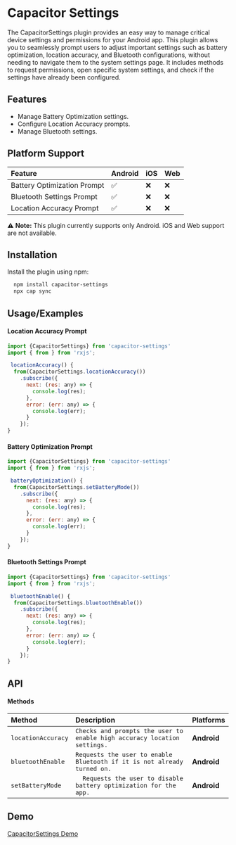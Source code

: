 
# Capacitor Settings

The CapacitorSettings plugin provides an easy way to manage critical device settings and permissions for your Android app. This plugin allows you to seamlessly prompt users to adjust important settings such as battery optimization, location accuracy, and Bluetooth configurations, without needing to navigate them to the system settings page. It includes methods to request permissions, open specific system settings, and check if the settings have already been configured.

## Features

- Manage Battery Optimization settings.
- Configure Location Accuracy prompts.
- Manage Bluetooth settings.


## Platform Support

| Feature | Android   | iOS   | Web   |
| :-------- | :-------- | :-------- | :-------- |
| Battery Optimization	Prompt   |  ✅  | ❌ | ❌ |
| Bluetooth Settings Prompt   |  ✅  | ❌ | ❌ |
| Location Accuracy Prompt	  |  ✅  | ❌ | ❌ |

⚠️ **Note:** This plugin currently supports only Android. iOS and Web support are not available.





## Installation

Install the plugin using npm:

```bash
  npm install capacitor-settings
  npx cap sync
```
    
## Usage/Examples

#### Location Accuracy Prompt

```javascript
import {CapacitorSettings} from 'capacitor-settings'
import { from } from 'rxjs';

 locationAccuracy() {
  from(CapacitorSettings.locationAccuracy())
    .subscribe({
      next: (res: any) => {
        console.log(res);
      },
      error: (err: any) => {
        console.log(err);
      }
    });
}
```

#### Battery Optimization Prompt

```javascript
import {CapacitorSettings} from 'capacitor-settings'
import { from } from 'rxjs';

 batteryOptimization() {
  from(CapacitorSettings.setBatteryMode())
    .subscribe({
      next: (res: any) => {
        console.log(res);
      },
      error: (err: any) => {
        console.log(err);
      }
    });
}
```

#### Bluetooth Settings Prompt

```javascript
import {CapacitorSettings} from 'capacitor-settings'
import { from } from 'rxjs';

 bluetoothEnable() {
  from(CapacitorSettings.bluetoothEnable())
    .subscribe({
      next: (res: any) => {
        console.log(res);
      },
      error: (err: any) => {
        console.log(err);
      }
    });
}
```


## API

#### Methods


| Method | Description     | Platforms                |
| :-------- | :------- | :------------------------- |
| `locationAccuracy` | `Checks and prompts the user to enable high accuracy location settings.` | **Android** |
| `bluetoothEnable` | `Requests the user to enable Bluetooth if it is not already turned on.` | **Android** |
| `setBatteryMode` | `	Requests the user to disable battery optimization for the app.` | **Android** |




## Demo

[CapacitorSettings Demo](demo/video.mp4)


